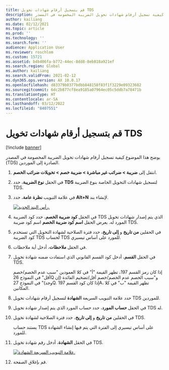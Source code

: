 ```yaml
---
title: قم بتسجيل أرقام شهادات تخويل TDS
description: يوضح هذا الموضوع كيفية تسجيل أرقام شهادات تخويل الضريبة المخصومة في المصدر (TDS) الصادرة إلى الموردين.
author: kailiang
ms.date: 02/12/2021
ms.topic: article
ms.prod: ''
ms.technology: ''
ms.search.form: ''
audience: Application User
ms.reviewer: roschlom
ms.custom: 15721
ms.assetid: b4b406fa-b772-44ec-8dd8-8eb818a921ef
ms.search.region: Global
ms.author: kailiang
ms.search.validFrom: 2021-02-12
ms.dyn365.ops.version: AX 10.0.17
ms.openlocfilehash: d83379b0377bdbb848158f83f1f3229e09323602
ms.sourcegitcommit: 6dc2b877cf8ea9185a07964ec05c5ddb7a78471b
ms.translationtype: HT
ms.contentlocale: ar-SA
ms.lasthandoff: 03/12/2022
ms.locfileid: "8407551"
---
```

# <a name="record-tds-concession-certificate-numbers"></a>قم بتسجيل أرقام شهادات تخويل TDS

[!include [banner](../includes/banner.md)]

يوضح هذا الموضوع كيفية تسجيل أرقام شهادات تخويل الضريبة المخصومة في المصدر (TDS) الصادرة إلى الموردين.

1. انتقل إلى **ضريبة \> ضرائب غير مباشرة \> ضريبة خصم \> تخويلات ضرائب الخصم**.
2. في الحقل **نوع الضريبة**، حدد **TDS** لتسجيل شهادات التخويل الخاصة بنوع الضريبة TDS.
3. في علامة التبويب **نظرة عامة**، حدد **Alt+N** لإنشاء بند.

    [![رأس البند الجديد.](./media/apac-ind-TDS-34.png)](./media/apac-ind-TDS-34.png)

4. في الحقل **كود ضريبة الخصم**، حدد كود الضريبة TDS الذي يتم إصدار شهادات تخويل المورد له. يعرض الحقل **اسم كود ضريبة الخصم** اسم كود ضريبة TDS.
5. في الحقلين **من تاريخ** و **إلى تاريخ**، حدد فترة الصلاحية لشهادة التخويل التي تستخدم كود الضريبة TDS لحساب TDS للمورد على أساس تيسيري.
6. في الحقل **ملاحظات**، أدخل أية ملاحظات.
7. في الحقل **القسم**، أدخل كود القسم القانوني الذي استفادت ضمنه شهادة تخويل TDS.

    إذا كان رمز القسم 197، تظهر القيمة "أ" في كلا العمودين "سبب عدم الخصم/خصم أقل" في النموذج 26Q و"سبب الخصم عدم الخصم/خصم أقل/تضخيم الفائدة (إن وجد)" في النموذج 27Q. إذا كان كود القسم 197A، تظهر القيمة "ب" في كلا المكانين.

8. حدد علامة التبويب السريعة **الشهادة** لتسجيل أرقام شهادات تخويل TDS للموردين.
9. في الحقل **حساب المورد**، حدد حساب المورد الذي يتم إصدار شهادة تخويل TDS له.
10. في الحقلين **من تاريخ** و **إلى تاريخ**، حدد فترة الصلاحية لشهادة تخويل TDS.

    يستند حساب TDS على أساس تيسيري إلى الفترة التي يتم فيها إنشاء الشهادة للمورد.

11. في الحقل **الشهادة**، أدخل رقم شهادة تخويل TDS.

    [![علامة التبويب السريعة الشهادة.](./media/apac-ind-TDS-33.png)](./media/apac-ind-TDS-33.png)

12. قم بإغلاق الصفحة.
